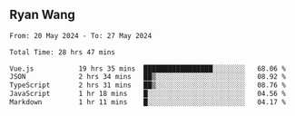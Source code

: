 ## Ryan Wang

<!--START_SECTION:waka-->

```txt
From: 20 May 2024 - To: 27 May 2024

Total Time: 28 hrs 47 mins

Vue.js           19 hrs 35 mins  █████████████████░░░░░░░░   68.06 %
JSON             2 hrs 34 mins   ██▒░░░░░░░░░░░░░░░░░░░░░░   08.92 %
TypeScript       2 hrs 31 mins   ██▒░░░░░░░░░░░░░░░░░░░░░░   08.76 %
JavaScript       1 hr 18 mins    █░░░░░░░░░░░░░░░░░░░░░░░░   04.56 %
Markdown         1 hr 11 mins    █░░░░░░░░░░░░░░░░░░░░░░░░   04.17 %
```

<!--END_SECTION:waka-->
